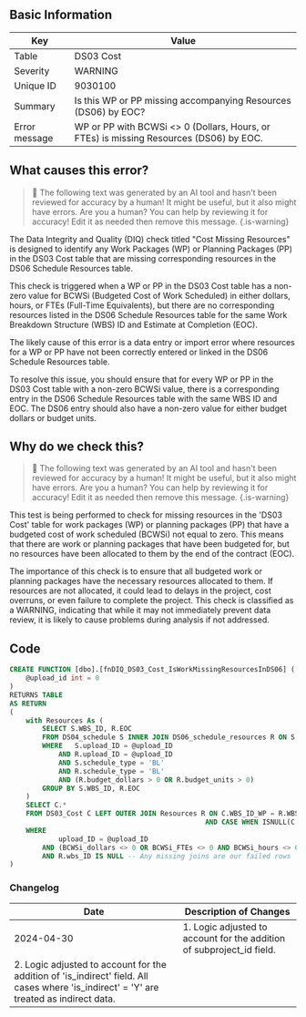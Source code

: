 ## Basic Information
| Key         | Value          |
|-------------|----------------|
| Table       | DS03 Cost |
| Severity    | WARNING |
| Unique ID   | 9030100   |
| Summary     | Is this WP or PP missing accompanying Resources (DS06) by EOC? |
| Error message | WP or PP with BCWSi <> 0 (Dollars, Hours, or FTEs) is missing Resources (DS06) by EOC. |

## What causes this error?

> :robot: The following text was generated by an AI tool and hasn't been reviewed for accuracy by a human! It might be useful, but it also might have errors. Are you a human? You can help by reviewing it for accuracy! Edit it as needed then remove this message.
{.is-warning}

The Data Integrity and Quality (DIQ) check titled "Cost Missing Resources" is designed to identify any Work Packages (WP) or Planning Packages (PP) in the DS03 Cost table that are missing corresponding resources in the DS06 Schedule Resources table. 

This check is triggered when a WP or PP in the DS03 Cost table has a non-zero value for BCWSi (Budgeted Cost of Work Scheduled) in either dollars, hours, or FTEs (Full-Time Equivalents), but there are no corresponding resources listed in the DS06 Schedule Resources table for the same Work Breakdown Structure (WBS) ID and Estimate at Completion (EOC).

The likely cause of this error is a data entry or import error where resources for a WP or PP have not been correctly entered or linked in the DS06 Schedule Resources table. 

To resolve this issue, you should ensure that for every WP or PP in the DS03 Cost table with a non-zero BCWSi value, there is a corresponding entry in the DS06 Schedule Resources table with the same WBS ID and EOC. The DS06 entry should also have a non-zero value for either budget dollars or budget units.
## Why do we check this?

> :robot: The following text was generated by an AI tool and hasn't been reviewed for accuracy by a human! It might be useful, but it also might have errors. Are you a human? You can help by reviewing it for accuracy! Edit it as needed then remove this message.
{.is-warning}

This test is being performed to check for missing resources in the 'DS03 Cost' table for work packages (WP) or planning packages (PP) that have a budgeted cost of work scheduled (BCWSi) not equal to zero. This means that there are work or planning packages that have been budgeted for, but no resources have been allocated to them by the end of the contract (EOC).

The importance of this check is to ensure that all budgeted work or planning packages have the necessary resources allocated to them. If resources are not allocated, it could lead to delays in the project, cost overruns, or even failure to complete the project. This check is classified as a WARNING, indicating that while it may not immediately prevent data review, it is likely to cause problems during analysis if not addressed.
## Code

```sql
CREATE FUNCTION [dbo].[fnDIQ_DS03_Cost_IsWorkMissingResourcesInDS06] (
	@upload_id int = 0
)
RETURNS TABLE
AS RETURN
(
	with Resources As (
		SELECT S.WBS_ID, R.EOC
		FROM DS04_schedule S INNER JOIN DS06_schedule_resources R ON S.task_ID = R.task_ID AND ISNULL(S.subproject_ID,'') = ISNULL(R.subproject_ID,'')
		WHERE	S.upload_ID = @upload_ID
			AND R.upload_ID = @upload_ID
			AND S.schedule_type = 'BL'
			AND R.schedule_type = 'BL'
			AND (R.budget_dollars > 0 OR R.budget_units > 0)
		GROUP BY S.WBS_ID, R.EOC
	)
	SELECT C.* 
	FROM DS03_Cost C LEFT OUTER JOIN Resources R ON C.WBS_ID_WP = R.WBS_ID 
												AND CASE WHEN ISNULL(C.is_indirect,'') = 'Y' THEN 'Indirect' ELSE C.EOC END = R.EOC
	WHERE
			upload_ID = @upload_ID
		AND (BCWSi_dollars <> 0 OR BCWSi_FTEs <> 0 AND BCWSi_hours <> 0)
		AND R.wbs_ID IS NULL -- Any missing joins are our failed rows
)
```

### Changelog

| Date       | Description of Changes   |
| ---------- | ------------------------ |
| 2024-04-30 | 1. Logic adjusted to account for the addition of subproject_id field.
2. Logic adjusted to account for the addition of 'is_indirect' field. All cases where 'is_indirect' = 'Y' are treated as indirect data. |
